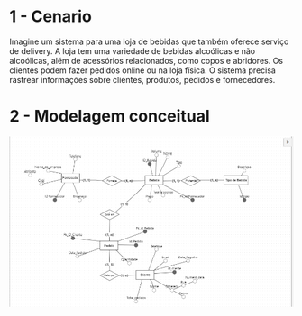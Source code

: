 # 1 - Cenario 
Imagine um sistema para uma loja de bebidas que também oferece serviço de delivery. A loja tem uma variedade de bebidas alcoólicas e não alcoólicas, além de acessórios relacionados, como copos e abridores. Os clientes podem fazer pedidos online ou na loja física. O sistema precisa rastrear informações sobre clientes, produtos, pedidos e fornecedores.
# 2 - Modelagem conceitual
<img src = "https://raw.githubusercontent.com/Viniciussinc/prova.sql/main/imagens/Mer%20corrigido.png">

